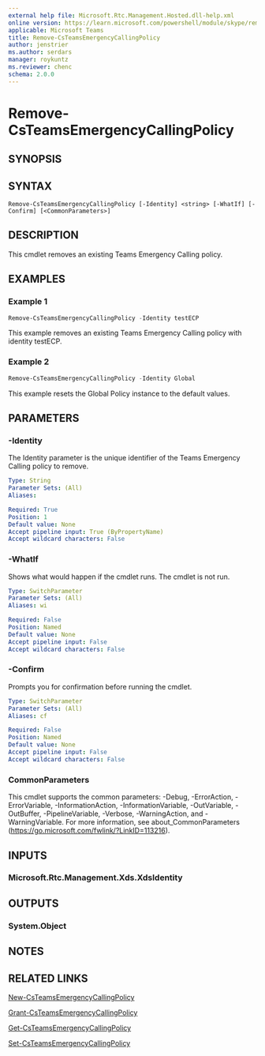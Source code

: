 ```yaml
---
external help file: Microsoft.Rtc.Management.Hosted.dll-help.xml
online version: https://learn.microsoft.com/powershell/module/skype/remove-csteamsemergencycallingpolicy
applicable: Microsoft Teams
title: Remove-CsTeamsEmergencyCallingPolicy
author: jenstrier
ms.author: serdars
manager: roykuntz
ms.reviewer: chenc
schema: 2.0.0
---
```


# Remove-CsTeamsEmergencyCallingPolicy

## SYNOPSIS

## SYNTAX

```
Remove-CsTeamsEmergencyCallingPolicy [-Identity] <string> [-WhatIf] [-Confirm] [<CommonParameters>]
```

## DESCRIPTION
This cmdlet removes an existing Teams Emergency Calling policy.

## EXAMPLES

### Example 1
```powershell
Remove-CsTeamsEmergencyCallingPolicy -Identity testECP
```

This example removes an existing Teams Emergency Calling policy with identity testECP.

### Example 2
```powershell
Remove-CsTeamsEmergencyCallingPolicy -Identity Global
```

This example resets the Global Policy instance to the default values.

## PARAMETERS

### -Identity
 The Identity parameter is the unique identifier of the Teams Emergency Calling policy to remove.

```yaml
Type: String
Parameter Sets: (All)
Aliases:

Required: True
Position: 1
Default value: None
Accept pipeline input: True (ByPropertyName)
Accept wildcard characters: False
```

### -WhatIf
Shows what would happen if the cmdlet runs.
The cmdlet is not run.

```yaml
Type: SwitchParameter
Parameter Sets: (All)
Aliases: wi

Required: False
Position: Named
Default value: None
Accept pipeline input: False
Accept wildcard characters: False
```

### -Confirm
Prompts you for confirmation before running the cmdlet.

```yaml
Type: SwitchParameter
Parameter Sets: (All)
Aliases: cf

Required: False
Position: Named
Default value: None
Accept pipeline input: False
Accept wildcard characters: False
```

### CommonParameters
This cmdlet supports the common parameters: -Debug, -ErrorAction, -ErrorVariable, -InformationAction, -InformationVariable, -OutVariable, -OutBuffer, -PipelineVariable, -Verbose, -WarningAction, and -WarningVariable. For more information, see about_CommonParameters (https://go.microsoft.com/fwlink/?LinkID=113216).

## INPUTS

### Microsoft.Rtc.Management.Xds.XdsIdentity

## OUTPUTS

### System.Object
## NOTES

## RELATED LINKS

[New-CsTeamsEmergencyCallingPolicy](New-CsTeamsEmergencyCallingPolicy.md)

[Grant-CsTeamsEmergencyCallingPolicy](Grant-CsTeamsEmergencyCallingPolicy.md)

[Get-CsTeamsEmergencyCallingPolicy](Get-CsTeamsEmergencyCallingPolicy.md)

[Set-CsTeamsEmergencyCallingPolicy](Set-CsTeamsEmergencyCallingPolicy.md)
